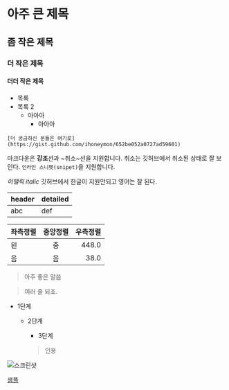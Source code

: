 # 아주 큰 제목 
## 좀 작은 제목 
### 더 작은 제목 
#### 더더 작은 제목  

- 목록 
- 목록 2
	- 아아아 
		- 아아아 

```
[더 궁금하신 분들은 여기로](https://gist.github.com/ihoneymon/652be052a0727ad59601)
```

마크다운은 **강조**선과 ~취소~선을 지원합니다. 취소는 깃허브에서 취소된 상태로 잘 보인다. `인라인 스니펫(snipet)`을 지원합니다.

*이탤릭* *italic* 깃허브에서 한글이 지원안되고 영어는 잘 된다.

| header | detailed |
|---|---|
| abc | def |

| 좌측정렬 | 중앙정렬 | 우측정렬 |
|:---|:---:|---:|
| 왼 | 중 | 448.0 |
| 음 | 음 | 38.0 |

> 아주 좋은 말씀 

> 여러 줄 되죠. 



- 1단계
	- 2단계
		- 3단계
		
		> 인용 



![스크린샷](images/poster.jpg) 


[샘플](sample.md)




  


